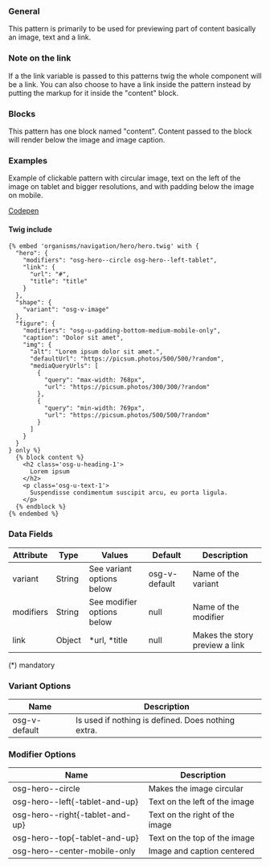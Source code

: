 ### General

This pattern is primarily to be used for previewing part of content basically an image, text and a link.

### Note on the link

If a the link variable is passed to this patterns twig the whole component will be a link. You can also choose to have a link inside the pattern instead by putting the markup for it inside the "content" block.

### Blocks

This pattern has one block named "content". Content passed to the block will render below the image and image caption.

### Examples

Example of clickable pattern with circular image, text on the left of the image on tablet and bigger resolutions, and with padding below the image on mobile.

[Codepen](https://codepen.io/oslokommune/pen/Gejwvv)

#### Twig include

```twig
{% embed 'organisms/navigation/hero/hero.twig' with {
  "hero": {
    "modifiers": "osg-hero--circle osg-hero--left-tablet",
    "link": {
      "url": "#",
      "title": "title"
    }
  },
  "shape": {
    "variant": "osg-v-image"
  },
  "figure": {
    "modifiers": "osg-u-padding-bottom-medium-mobile-only",
    "caption": "Dolor sit amet",
    "img": {
      "alt": "Lorem ipsum dolor sit amet.",
      "defaultUrl": "https://picsum.photos/500/500/?random",
      "mediaQueryUrls": [
        {
          "query": "max-width: 768px",
          "url": "https://picsum.photos/300/300/?random"
        },
        {
          "query": "min-width: 769px",
          "url": "https://picsum.photos/500/500/?random"
        }
      ]
    }
  }
} only %}
  {% block content %}
    <h2 class='osg-u-heading-1'>
      Lorem ipsum
    </h2>
    <p class='osg-u-text-1'>
      Suspendisse condimentum suscipit arcu, eu porta ligula.
    </p>
  {% endblock %}
{% endembed %}
```

### Data Fields

| Attribute | Type   | Values                     | Default       | Description                    |
| --------- | ------ | -------------------------- | ------------- | ------------------------------ |
| variant   | String | See variant options below  | osg-v-default | Name of the variant            |
| modifiers | String | See modifier options below | null          | Name of the modifier           |
| link      | Object | *url, *title               | null          | Makes the story preview a link |

(\*) mandatory

### Variant Options

| Name          | Description                                        |
| ------------- | -------------------------------------------------- |
| osg-v-default | Is used if nothing is defined. Does nothing extra. |

### Modifier Options

| Name                            | Description                    |
| ------------------------------- | ------------------------------ |
| osg-hero--circle                | Makes the image circular       |
| osg-hero--left{-tablet-and-up}  | Text on the left of the image  |
| osg-hero--right{-tablet-and-up} | Text on the right of the image |
| osg-hero--top{-tablet-and-up}   | Text on the top of the image   |
| osg-hero--center-mobile-only    | Image and caption centered     |

